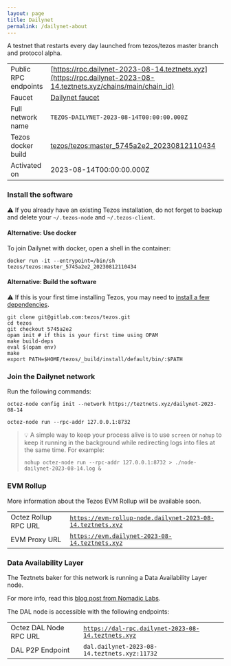 ```yaml
---
layout: page
title: Dailynet
permalink: /dailynet-about
---
```


A testnet that restarts every day launched from tezos/tezos master branch and protocol alpha.

| | |
|-------|---------------------|
| Public RPC endpoints | [https://rpc.dailynet-2023-08-14.teztnets.xyz](https://rpc.dailynet-2023-08-14.teztnets.xyz/chains/main/chain_id)<br/> |
| Faucet | [Dailynet faucet](https://faucet.dailynet-2023-08-14.teztnets.xyz) |
| Full network name | `TEZOS-DAILYNET-2023-08-14T00:00:00.000Z` |
| Tezos docker build | [tezos/tezos:master_5745a2e2_20230812110434](https://hub.docker.com/r/tezos/tezos/tags?page=1&ordering=last_updated&name=master_5745a2e2_20230812110434) |
| Activated on | 2023-08-14T00:00:00.000Z |





### Install the software

⚠️  If you already have an existing Tezos installation, do not forget to backup and delete your `~/.tezos-node` and `~/.tezos-client`.



#### Alternative: Use docker

To join Dailynet with docker, open a shell in the container:

```
docker run -it --entrypoint=/bin/sh tezos/tezos:master_5745a2e2_20230812110434
```

#### Alternative: Build the software

⚠️  If this is your first time installing Tezos, you may need to [install a few dependencies](https://tezos.gitlab.io/introduction/howtoget.html#setting-up-the-development-environment-from-scratch).

```
git clone git@gitlab.com:tezos/tezos.git
cd tezos
git checkout 5745a2e2
opam init # if this is your first time using OPAM
make build-deps
eval $(opam env)
make
export PATH=$HOME/tezos/_build/install/default/bin/:$PATH
```

### Join the Dailynet network

Run the following commands:

```
octez-node config init --network https://teztnets.xyz/dailynet-2023-08-14

octez-node run --rpc-addr 127.0.0.1:8732
```

> 💡 A simple way to keep your process alive is to use `screen` or `nohup` to keep it running in the background while redirecting logs into files at the same time. For example:
>
> ```bash=13
> nohup octez-node run --rpc-addr 127.0.0.1:8732 > ./node-dailynet-2023-08-14.log &
> ```


### EVM Rollup

More information about the Tezos EVM Rollup will be available soon.

| | |
|-------|---------------------|
| Octez Rollup RPC URL | [`https://evm-rollup-node.dailynet-2023-08-14.teztnets.xyz`](https://evm-rollup-node.dailynet-2023-08-14.teztnets.xyz/global/block/head) |
| EVM Proxy URL | [`https://evm.dailynet-2023-08-14.teztnets.xyz`](https://evm.dailynet-2023-08-14.teztnets.xyz) |




### Data Availability Layer

The Teztnets baker for this network is running a Data Availability Layer node.

For more info, read this [blog post from Nomadic Labs](https://research-development.nomadic-labs.com/data-availability-layer-tezos.html).

The DAL node is accessible with the following endpoints:

| | |
|-------|---------------------|
| Octez DAL Node RPC URL | [`https://dal-rpc.dailynet-2023-08-14.teztnets.xyz`](https://dal-rpc.dailynet-2023-08-14.teztnets.xyz) |
| DAL P2P Endpoint | `dal.dailynet-2023-08-14.teztnets.xyz:11732` |




